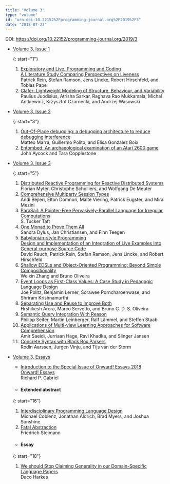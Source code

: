 ```yaml
---
title: "Volume 3"
type: "volume"
id: "urn:doi:10.22152%2Fprogramming-journal.org%2F2019%2F3"
date: "2018-07-23"
---
```

DOI: <https://doi.org/10.22152/programming-journal.org/2019/3>


* [Volume 3, Issue 1](issue1)  




  {: start="1"}
  1. [Exploratory and Live, Programming and Coding  
A Literature Study Comparing Perspectives on Liveness](/2019/3/1)  
Patrick Rein, Stefan Ramson, Jens Lincke, Robert Hirschfeld, and Tobias Pape
  1. [Clafer: Lightweight Modeling of Structure, Behaviour, and Variability](/2019/3/2)  
Paulius Juodisius, Atrisha Sarkar, Raghava Rao Mukkamala, Michal Antkiewicz, Krzysztof Czarnecki, and Andrzej Wasowski



* [Volume 3, Issue 2](issue2)  




  {: start="3"}
  1. [Out-Of-Place debugging: a debugging architecture to reduce debugging interference](/2019/3/3)  
Matteo Marra, Guillermo Polito, and Elisa Gonzalez Boix
  1. [Entombed: An archaeological examination of an Atari 2600 game](/2019/3/4)  
John Aycock and Tara Copplestone



* [Volume 3, Issue 3](issue3)  




  {: start="5"}
  1. [Distributed Reactive Programming for Reactive Distributed Systems](/2019/3/5)  
Florian Myter, Christophe Scholliers, and Wolfgang De Meuter
  1. [Comprehensive Multiparty Session Types](/2019/3/6)  
Andi Bejleri, Elton Domnori, Malte Viering, Patrick Eugster, and Mira Mezini
  1. [ParaSail: A Pointer-Free Pervasively-Parallel Language for Irregular Computations](/2019/3/7)  
S. Tucker Taft
  1. [One Monad to Prove Them All](/2019/3/8)  
Sandra Dylus, Jan Christiansen, and Finn Teegen
  1. [Babylonian-style Programming  
Design and Implementation of an Integration of Live Examples Into General-purpose Source Code](/2019/3/9)  
David Rauch, Patrick Rein, Stefan Ramson, Jens Lincke, and Robert Hirschfeld
  1. [Shallow EDSLs and Object-Oriented Programming: Beyond Simple Compositionality](/2019/3/10)  
Weixin Zhang and Bruno Oliveira
  1. [Event Loops as First-Class Values: A Case Study in Pedagogic Language Design](/2019/3/11)  
Joe Politz, Benjamin Lerner, Sorawee Porncharoenwase, and Shriram Krishnamurthi
  1. [Separating Use and Reuse to Improve Both](/2019/3/12)  
Hrshikesh Arora, Marco Servetto, and Bruno C. D. S. Oliveira
  1. [Semantic Query Integration With Reason](/2019/3/13)  
Philipp Seifer, Martin Leinberger, Ralf Lämmel, and Steffen Staab
  1. [Applications of Multi-view Learning Approaches for Software Comprehension](/2019/3/14)  
Amir Saeidi, Jurriaan Hage, Ravi Khadka, and Slinger Jansen
  1. [Concrete Syntax with Black Box Parsers](/2019/3/15)  
Rodin Aarssen, Jurgen Vinju, and Tijs van der Storm



* [Volume 3, Essays](essays)  

  - [Introduction to the Special Issue of Onward! Essays 2018  
Onward! Essays](/2019/3/essays-editorial)  
Richard P. Gabriel



  - #### Extended abstract




  {: start="16"}
  1. [Interdisciplinary Programming Language Design](/2019/3/16)  
Michael Coblenz, Jonathan Aldrich, Brad Myers, and Joshua Sunshine
  1. [Fatal Abstraction](/2019/3/17)  
Friedrich Steimann



  - #### Essay




  {: start="18"}
  1. [We should Stop Claiming Generality in our Domain-Specific Language Papers](/2019/3/18)  
Daco Harkes






